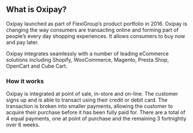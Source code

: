 ## What is Oxipay?
Oxipay launched as part of FlexiGroup’s product portfolio in 2016. Oxipay is changing the way consumers are transacting online and forming part of people’s every day shopping experiences. It allows consumers to buy now and pay later. 

Oxipay integrates seamlessly with a number of leading eCommerce solutions including Shopify, WooCommerce, Magento, Presta Shop, OpenCart and Cube Cart. 

### How it works 
Oxipay is integrated at point of sale, in-store and on-line. The customer signs up and is able to transact using their credit or debit card. The transaction is broken into smaller payments, allowing the customer to acquire their purchase before it has been fully paid for. There are a total of 4 equal payments, one at point of purchase and the remaining 3 fortnightly over 6 weeks. 
